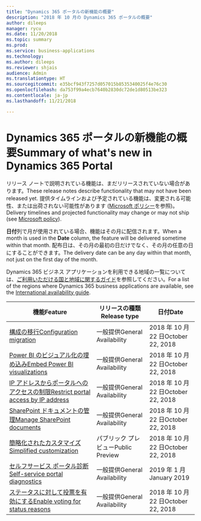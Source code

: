 ```yaml
---
title: "Dynamics 365 ポータルの新機能の概要"
description: "2018 年 10 月の Dynamics 365 ポータルの概要"
author: dileeps
manager: rycu
ms.date: 11/20/2018
ms.topic: summary
ms.prod: 
ms.service: business-applications
ms.technology: 
ms.author: dileeps
ms.reviewer: shjais
audience: Admin
ms.translationtype: HT
ms.sourcegitcommit: e35bcf943f7257d057015b8535340025f4e76c30
ms.openlocfilehash: da753f99a4ecb7640b2830dc72de1d80513be323
ms.contentlocale: ja-jp
ms.lasthandoff: 11/21/2018

---
```

#  <a name="summary-of-whats-new-in-dynamics-365-portal"></a><span data-ttu-id="c985a-103">Dynamics 365 ポータルの新機能の概要</span><span class="sxs-lookup"><span data-stu-id="c985a-103">Summary of what's new in Dynamics 365 Portal</span></span>

<span data-ttu-id="c985a-104">リリース ノートで説明されている機能は、まだリリースされていない場合があります。</span><span class="sxs-lookup"><span data-stu-id="c985a-104">These release notes describe functionality that may not have been released yet.</span></span> <span data-ttu-id="c985a-105">提供タイムラインおよび予定されている機能は、変更される可能性、または出荷されない可能性があります ([Microsoft ポリシー](https://go.microsoft.com/fwlink/p/?linkid=2007332)を参照)。</span><span class="sxs-lookup"><span data-stu-id="c985a-105">Delivery timelines and projected functionality may change or may not ship (see [Microsoft policy](https://go.microsoft.com/fwlink/p/?linkid=2007332)).</span></span>

<span data-ttu-id="c985a-106">**日付**列で月が使用されている場合、機能はその月に配信されます。</span><span class="sxs-lookup"><span data-stu-id="c985a-106">When a month is used in the **Date** column, the feature will be delivered sometime within that month.</span></span> <span data-ttu-id="c985a-107">配布日は、その月の最初の日だけでなく、その月の任意の日にすることができます。</span><span class="sxs-lookup"><span data-stu-id="c985a-107">The delivery date can be any day within that month, not just on the first day of the month.</span></span>

<span data-ttu-id="c985a-108">Dynamics 365 ビジネス アプリケーションを利用できる地域の一覧については、[ご利用いただける国と地域に関するガイド](https://aka.ms/dynamics_365_international_availability_deck)を参照してください。</span><span class="sxs-lookup"><span data-stu-id="c985a-108">For a list of the regions where Dynamics 365 business applications are available, see the [International availability guide](https://aka.ms/dynamics_365_international_availability_deck).</span></span> 


| <span data-ttu-id="c985a-109">機能</span><span class="sxs-lookup"><span data-stu-id="c985a-109">Feature</span></span>                                                                           | <span data-ttu-id="c985a-110">リリースの種類</span><span class="sxs-lookup"><span data-stu-id="c985a-110">Release type</span></span>   | <span data-ttu-id="c985a-111">日付</span><span class="sxs-lookup"><span data-stu-id="c985a-111">Date</span></span> |
|-----------------------------------------------------------------------------------|----------------|----------------------|
| [<span data-ttu-id="c985a-112">構成の移行</span><span class="sxs-lookup"><span data-stu-id="c985a-112">Configuration migration</span></span>](configuration-migration.md)                           | <span data-ttu-id="c985a-113">一般提供</span><span class="sxs-lookup"><span data-stu-id="c985a-113">General Availability</span></span>             | <span data-ttu-id="c985a-114">2018 年 10 月 22 日</span><span class="sxs-lookup"><span data-stu-id="c985a-114">October 22, 2018</span></span>          |
| [<span data-ttu-id="c985a-115">Power BI のビジュアル化の埋め込み</span><span class="sxs-lookup"><span data-stu-id="c985a-115">Embed Power BI visualizations</span></span>](power-bi-embed.md)                              | <span data-ttu-id="c985a-116">一般提供</span><span class="sxs-lookup"><span data-stu-id="c985a-116">General Availability</span></span>            | <span data-ttu-id="c985a-117">2018 年 10 月 22 日</span><span class="sxs-lookup"><span data-stu-id="c985a-117">October 22, 2018</span></span>          |
| [<span data-ttu-id="c985a-118">IP アドレスからポータルへのアクセスの制限</span><span class="sxs-lookup"><span data-stu-id="c985a-118">Restrict portal access by IP address</span></span>](restrict-portal-access-by-ip-address.md) | <span data-ttu-id="c985a-119">一般提供</span><span class="sxs-lookup"><span data-stu-id="c985a-119">General Availability</span></span>            | <span data-ttu-id="c985a-120">2018 年 10 月 22 日</span><span class="sxs-lookup"><span data-stu-id="c985a-120">October 22, 2018</span></span>          |
| [<span data-ttu-id="c985a-121">SharePoint ドキュメントの管理</span><span class="sxs-lookup"><span data-stu-id="c985a-121">Manage SharePoint documents</span></span>](sharepoint-integration.md)                        | <span data-ttu-id="c985a-122">一般提供</span><span class="sxs-lookup"><span data-stu-id="c985a-122">General Availability</span></span>             | <span data-ttu-id="c985a-123">2018 年 10 月 22 日</span><span class="sxs-lookup"><span data-stu-id="c985a-123">October 22, 2018</span></span>          |
| [<span data-ttu-id="c985a-124">簡略化されたカスタマイズ</span><span class="sxs-lookup"><span data-stu-id="c985a-124">Simplified customization</span></span>](simplified-customization.md)                         | <span data-ttu-id="c985a-125">パブリック プレビュー</span><span class="sxs-lookup"><span data-stu-id="c985a-125">Public Preview</span></span> | <span data-ttu-id="c985a-126">2018 年 10 月 22 日</span><span class="sxs-lookup"><span data-stu-id="c985a-126">October 22, 2018</span></span>          |
| [<span data-ttu-id="c985a-127">セルフサービス ポータル診断</span><span class="sxs-lookup"><span data-stu-id="c985a-127">Self-service portal diagnostics</span></span>](self-service-portal-diagnostics.md)           | <span data-ttu-id="c985a-128">一般提供</span><span class="sxs-lookup"><span data-stu-id="c985a-128">General Availability</span></span>             | <span data-ttu-id="c985a-129">2019 年 1 月</span><span class="sxs-lookup"><span data-stu-id="c985a-129">January 2019</span></span>          |
| [<span data-ttu-id="c985a-130">ステータスに対して投票を有効にする</span><span class="sxs-lookup"><span data-stu-id="c985a-130">Enable voting for status reasons</span></span>](enable-voting-for-status-reasons.md)         | <span data-ttu-id="c985a-131">一般提供</span><span class="sxs-lookup"><span data-stu-id="c985a-131">General Availability</span></span>       | <span data-ttu-id="c985a-132">2018 年 10 月 22 日</span><span class="sxs-lookup"><span data-stu-id="c985a-132">October 22, 2018</span></span> |



